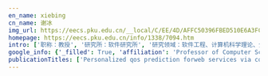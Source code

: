 ```yaml
---
en_name: xiebing
cn_name: 谢冰
img_url: https://eecs.pku.edu.cn/__local/C/EE/4D/AFFC50396FBED510E6A3FC81E7D_5157CA32_FFD9.jpg?e=.jpg
homepage: https://eecs.pku.edu.cn/info/1338/7094.htm
intro: ['职称：教授', '研究所：软件研究所', '研究领域：软件工程、计算机科学理论、分布式系统 ', '办公电话：86-10-6275 9627', '电子邮件：xiebing@sei.pku.edu.cn', '个人主页： ']
google_info: {'_filled': True, 'affiliation': 'Professor of Computer Science,Peking university', 'citedby': 1915, 'citedby5y': 1109, 'cites_per_year': {2005: 8, 2006: 16, 2007: 17, 2008: 53, 2009: 71, 2010: 116, 2011: 90, 2012: 146, 2013: 130, 2014: 148, 2015: 157, 2016: 188, 2017: 200, 2018: 261, 2019: 256, 2020: 44}}
publicationTitles: ['Personalized qos prediction forweb services via collaborative filtering', 'Human respiration detection with commodity wifi devices: do user location and body orientation matter?', 'Remote attestation on program execution', 'An exploratory study of web services on the internet', 'Safe memory-leak fixing for c programs', 'effSense: A novel mobile crowd-sensing framework for energy-efficient and cost-effective data uploading', 'Web service QoS prediction approach', 'Search-based inference of polynomial metamorphic relations', 'An empirical comparison of compiler testing techniques', 'Web services composition method supporting domain feature.', 'Contract-based mutation for testing components', 'APIExample: An effective web search based usage example recommendation system for Java APIs', 'An extensible management framework for Web service QoS', 'Relevancy based semantic interoperation of reuse repositories', 'Mining api usage examples from test code', 'Method of automated test data generation for web service.', 'Summary-based context-sensitive data-dependence analysis in presence of callbacks', 'CoWS: An Internet-enriched and quality-aware Web services search engine', 'Framework supporting software assets evaluation on trustworthiness', 'Towards a multi-QoS human-centric cloud computing load balance resource allocation method', '一种软件可信分级模型', 'User-perceived service availability: A metric and an estimation approach', 'Learning to prioritize test programs for compiler testing', 'Recommending relevant projects via user behaviour: an exploratory study on github', 'A classification model for software trustworthiness', 'Runtime software trustworthiness evidence collection mechanism based on TPM', 'Test case prioritization for compilers: A text-vector based approach', 'Enriching descriptions for public web services using information captured from related web pages on the internet', 'Rectifying prejudicial feedback ratings in reputation based trust management', 'ecoSense: Minimize participants’ total 3G data cost in mobile crowdsensing using opportunistic relays', 'Model-driven remote attestation: Attesting remote system from behavioral aspect', 'An approach to testing black-box components using contract-based mutation', 'How do assertions impact coverage-based test-suite reduction?', 'Intelligent development environment and software knowledge graph', 'Arima model-based web services trustworthiness evaluation and prediction', 'Shortening retrieval sequences in browsing-based component retrieval using information entropy', 'Management framework of component supporting QoS of component.', 'The Unified Facet-Based Method to Retrieve Component in Multi-Library', 'MFDL: A multicarrier fresnel penetration model based device-free localization system leveraging commodity Wi-Fi cards', 'Research on network-based large-scale collaborative development and evolution of trustworthy software', 'The Jade Bird project and its CASE tools', 'TaGiTeD: Predictive task guided tensor decomposition for representation learning from electronic health records', 'Sustainable treatment of antibiotic wastewater using combined process of microelectrolysis and struvite crystallization', 'Web Service QoS prediction method based on time series analysis', 'Mining the web of trust for web services selection', 'Study of component-based software configuration management technologies', 'Assessing software quality through web comment search and analysis', 'Dynamic availability estimation for service selection based on status identification', 'Improving software text retrieval using conceptual knowledge in source code', 'Supporting oracle construction via static analysis', 'Profiling of human leukocyte antigens in Eales disease and tuberculosis', 'Recommending typical usage examples for component retrieval in reuse repositories', 'Finding the merits and drawbacks of software resources from comments', 'Towards a user-perceived service availability metric', 'Interrogative-guided re-ranking for question-oriented software text retrieval', 'Web service response time dynamic prediction approach', 'User feedback-based refinement for web services retrieval using multiple instance learning', 'Generating API-usage example for project developers', 'An exploratory study of API usage examples on the web', 'A semi-supervised approach for component recommendation based on citations', 'Attribute ranking: An entropy-based approach to accelerating browsing-based component retrieval', 'The basic component description model supporting management of the on—line components', 'Toward accurate link between code and software documentation', 'The effect of blue light on human retinal pigment epithelium cells α1D subunit protein expression and vascular endothelial growth factor and basic fibroblast growth factor …', 'A scalable crawler framework for FLOSS data', 'Leveraging Robust Service Evaluation by Introducing the Web of Trust', 'Antitumor effect of alkannin derivative, SYUNZ-4', 'A Component Model to Support Variability', 'Graph embedding based code search in software project', 'Refining traceability links between code and software documents', 'Probabilistic-Mismatch Anomaly Detection: Do One’s Medications Match with the Diagnoses', 'Obtaining functional topics from source code based on topic modeling and static analysis', 'Quality driven design of program frameworks for intelligent sensor applications', 'Mining cohesive domain topics from source code', 'Internet-based evaluation and prediction of web services trustworthiness', 'Propositional Logic-Based and Evidence-Rich Trustworthiness Evaluation for Web Services', 'Internet information search based approach to enriching textual descriptions for public Web services', 'Analysis on heavy metal contamination in soil and tobacco of tobacco plant areas in Guizhou P rovince', "A Flexible Multi-Source Web Service's QoS Acquisition Framework and Implementation", 'Remote Platform Attestation: The Testimony for Trust Management', 'TSRR: A Software Resource Repository for Trustworthiness Resource Management and Reuse.', 'Assisting Trustworthiness Based Web Services Selection Using the Fidelity of Websites', 'Refining component description by leveraging user query logs', 'Modelling and simulation of coherent non-Gaussian clutter with amplitude-phase separation method', 'Result refinement in web services retrieval based on multiple instances learning', 'Mining user query logs to refine component description', 'Mining OO Framework Instantiation Scheme Based on History Information', 'An extended approach to improving the semantic interoperation among reuse epositories', 'A learning-based approach for automatic construction of domain glossary from source code and documentation', 'Generation of coherent lognormal clutter with specified power spectrum using ZMNL transform', 'Supporting exploratory code search with differencing and visualization', 'A graph database based crowdsourcing infrastructure for modelling and searching code structure', 'The analysis of the behavior patterns of components (intelligent sensors) in the IoT-oriented internetware', 'Web services harvesting approach based on Internet', 'Ontology Based Classification Generating Method for Browsing-Based Component Retrieval.', 'Ranking Component Retrieval Results by Leveraging User History Information.', 'Response Time Optimization of Composite Web Services from the Perspective of Users', 'The Security of E-Commerce System based on Internet', 'CoRA: Decomposing and Describing Tangled Code Changes for Reviewer', 'Extracting Code-relevant Description Sentences Based on Structural Similarity', 'Graph Embedding Based API Graph Search and Recommendation', '基于图嵌入的 API 子图推荐', 'NLI2Code: Reusing Libraries with Natural Language Interface', 'Searching Software Knowledge Graph with Question', 'An Exploratory Study on Codes in Heterogeneous Software Documents', 'Automatically Generating Task-Oriented API Learning Guide', 'Document Distance Estimation via Code Graph Embedding', 'Toward Summary Extraction Method for Functional Topic', '智能开发环境与软件知识图谱', 'Research on Big Data Query Online Analysis and Processing Technology on the Basis of Decision Tree Model', "How does acquirer's participation influence performance of software projects: A quantitative analysis", 'Research on influence of air-entry value on capillary hysteresis internal variable model', 'The 2nd International Workshop on Software Trustworthiness (SoTrust2011).', 'Photocatalytic Activity of F-/SiO2/TiO2 Nanowires', 'Dynamic Response Analysis of Monolayer Ellipsoidal Reticulated Shell System', 'Recommending Component by Citation: A Semi-supervised Approach for Determination.', "Autonomic and Trusted Computing: 7th International Conference, ATC 2010, Xi'an, China, October 26-29, 2010, Proceedings", 'A framework for trust enabled software asset retrieval', 'Message from ATC 2010/UIC 2010 General/Program Chairs', 'User Perceived Response-time Optimization Method for Composite Web Services.', 'P 2 P-based component library interconnection technique supporting query refactoring.', 'Research on way for capturing software architecture evolution information', 'The Use of the Development System ISE of PLD', 'Towards an optimization-based method for consolidating domain variabilities in domain-specific web services composition', 'COTSAE: CO-Training of Structure and Attribute Embeddings for Entity Alignment', 'ecoSense: Minimize Participants’ Total 3G Data Cost in Mobile Crowdsensing Using Opportunistic Relays', 'Organizing Committee of SoTrust’10', 'Research on the detection of abnormal traffic for multi-channel network', 'Preface of SoTrust’10', 'ICWS 2006 External Reviewers']
---
```

